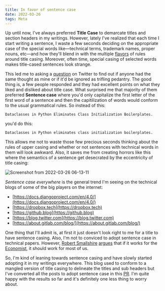 ```yaml
---
title: In favor of sentence case
date: 2022-03-26
tags: Meta
---
```


Up until now, I've always preferred **Title Case** to demarcate titles and section headers in my writings. However, lately I've realized that each time I start writing a sentence, I waste a few seconds deciding on the appropriate case of the special words like—technical terms, trademark names, proper nouns, etc—and how they'll blend in with the multiple [flavors](https://capitalizemytitle.com/) of rules around title casing. Moreover, often time, special casing of selected words makes title-cased sentences look strange.

This led me to asking a [question](https://twitter.com/rednafi/status/1506949630587637762) on Twitter to find out if anyone had the same thought as mine or if it'd be ignored as trifling pedantry. The good thing is, a few people responded and they had excellent points on what they liked and disliked about title case. What surprised me that majority of them preferred **Sentence case** where you'd only capitalize the first letter of the first word of a sentence and then the capitilization of words would conform to the usual grammatical rules. So instead of this:

```
Dataclasses in Python Eliminates Class Initialization Boilerplates.
```

you'd do this:

```
Dataclasses in Python eliminates class initialization boilerplates.
```

This allows me not to waste those few precious seconds thinking about the rules of upper casing and whether or not sentences with technical words in them will look awkward. Also, it saves me from creating horrors like this where the semantics of a sentence get desecrated by the eccentricity of title casing:

![Screenshot from 2022-03-26 06-13-11](https://user-images.githubusercontent.com/30027932/160216618-36a76272-06f8-4e74-bacb-6ca7a80c009b.png)

*Sentence case everywhere* is the general trend I'm seeing on the technical blogs of some of the big players on the internet:

* [https://docs.djangoproject.com/en/4.0/](https://docs.djangoproject.com/en/4.0/)
* [https://dropbox.tech](https://dropbox.tech)
* [https://github.blog](https://github.blog)
* [https://blog.twitter.com](https://blog.twitter.com)
* [https://about.gitlab.com/blog/](https://about.gitlab.com/blog/)

One thing that I'll admit is, at first it just doesn't look right to me for a title to have sentence casing. Also, I'm not to conviced to adopt sentence case in technical papers. However, [Robert Smallshire](https://twitter.com/robsmallshire) [argues](https://twitter.com/robsmallshire/status/1506980088532905998) that if it works for the [Economist](https://www.economist.com/), it should work for most of us.

So, I'm kind of leaning towards sentence casing and have slowly started adopting it in my writings everywhere. This blog used to conform to a mangled version of title casing to delineate the titles and sub headers but I've converted all the posts to adopt sentence case in this [PR](https://github.com/rednafi/reflections/pull/106). I'm quite happy with the results so far and it's definitely one less thing to worry about.
